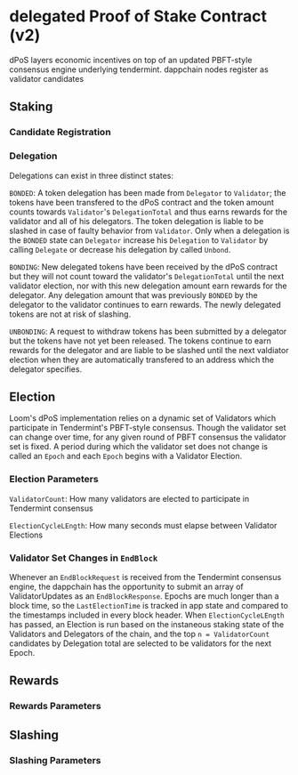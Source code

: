 # delegated Proof of Stake Contract (v2)

dPoS layers economic incentives on top of an updated PBFT-style consensus
engine underlying tendermint. dappchain nodes register as validator candidates

## Staking

### Candidate Registration

### Delegation

Delegations can exist in three distinct states:

`BONDED`: A token delegation has been made from `Delegator` to `Validator`; the
tokens have been transfered to the dPoS contract and the token amount counts
towards `Validator`'s `DelegationTotal` and thus earns rewards for the validator
and all of his delegators. The token delegation is liable to be slashed in case
of faulty behavior from `Validator`. Only when a delegation is the `BONDED`
state can `Delegator` increase his `Delegation` to `Validator` by calling
`Delegate` or decrease his delegation by called `Unbond`.

`BONDING`: New delegated tokens have been received by the dPoS contract but they
will not count toward the validator's `DelegationTotal` until the next validator
election, nor with this new delegation amount earn rewards for the delegator.
Any delegation amount that was previously `BONDED` by the delegator to the
validator continues to earn rewards. The newly delegated tokens are not at risk
of slashing.

`UNBONDING`: A request to withdraw tokens has been submitted by a delegator but
the tokens have not yet been released. The tokens continue to earn rewards for
the delegator and are liable to be slashed until the next valdiator election
when they are automatically transfered to an address which the delegator specifies.

## Election

Loom's dPoS implementation relies on a dynamic set of Validators which
participate in Tendermint's PBFT-style consensus. Though the validator set can
change over time, for any given round of PBFT consensus the validator set is
fixed. A period during which the validator set does not change is called an
`Epoch` and each `Epoch` begins with a Validator Election.

### Election Parameters

`ValidatorCount`: How many validators are elected to participate in Tendermint
consensus

`ElectionCycleLEngth`: How many seconds must elapse between Validator Elections

### Validator Set Changes in `EndBlock`

Whenever an `EndBlockRequest` is received from the Tendermint consensus engine,
the dappchain has the opportunity to submit an array of ValidatorUpdates as an
`EndBlockResponse`. Epochs are much longer than a block time, so the
`LastElectionTime` is tracked in app state and compared to the timestamps
included in every block header. When `ElectionCycleLEngth` has passed, an
Election is run based on the instaneous staking state of the Validators and
Delegators of the chain, and the top `n = ValidatorCount` candidates by
Delegation total are selected to be validators for the next Epoch.

## Rewards

### Rewards Parameters

## Slashing

### Slashing Parameters
